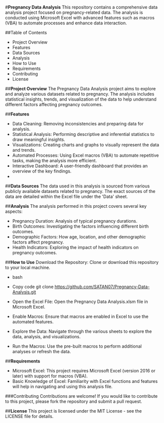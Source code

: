 #**Pregnancy Data Analysis**
This repository contains a comprehensive data analysis project focused on pregnancy-related data. The analysis is conducted using Microsoft Excel with advanced features such as macros (VBA) to automate processes and enhance data interaction.

##Table of Contents
- Project Overview
- Features
- Data Sources
- Analysis
- How to Use
- Requirements
- Contributing
- License
  
##**Project Overview**
The Pregnancy Data Analysis project aims to explore and analyze various datasets related to pregnancy. The analysis includes statistical insights, trends, and visualization of the data to help understand different factors affecting pregnancy outcomes.

##**Features**
- Data Cleaning: Removing inconsistencies and preparing data for analysis.
- Statistical Analysis: Performing descriptive and inferential statistics to draw meaningful insights.
- Visualizations: Creating charts and graphs to visually represent the data and trends.
- Automated Processes: Using Excel macros (VBA) to automate repetitive tasks, making the analysis more efficient.
- Interactive Dashboard: A user-friendly dashboard that provides an overview of the key findings.
- 
##**Data Sources**
The data used in this analysis is sourced from various publicly available datasets related to pregnancy. The exact sources of the data are detailed within the Excel file under the 'Data' sheet.

##**Analysis**
The analysis performed in this project covers several key aspects:

-  Pregnancy Duration: Analysis of typical pregnancy durations.
- Birth Outcomes: Investigating the factors influencing different birth outcomes.
- Demographic Factors: How age, location, and other demographic factors affect pregnancy.
- Health Indicators: Exploring the impact of health indicators on pregnancy outcomes.
  
##**How to Use**
Download the Repository: Clone or download this repository to your local machine.

- bash
- Copy code
git clone https://github.com/SATAN07/Pregnancy-Data-Analysis.git
- Open the Excel File: Open the Pregnancy Data Analysis.xlsm file in Microsoft Excel.

- Enable Macros: Ensure that macros are enabled in Excel to use the automated features.

- Explore the Data: Navigate through the various sheets to explore the data, analysis, and visualizations.

- Run the Macros: Use the pre-built macros to perform additional analyses or refresh the data.

##**Requirements**
- Microsoft Excel: This project requires Microsoft Excel (version 2016 or later) with support for macros (VBA).
- Basic Knowledge of Excel: Familiarity with Excel functions and features will help in navigating and using this analysis file.
  
###Contributing
Contributions are welcome! If you would like to contribute to this project, please fork the repository and submit a pull request.

##**License**
This project is licensed under the MIT License - see the LICENSE file for details.
